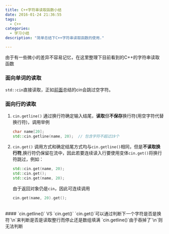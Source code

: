 ```yaml
---
title: C++字符串读取函数小结
date: 2016-01-24 21:36:55
tags:
  - C++
categories:
  - 学习小结
description: "简单总结下C++字符串读取函数的使用."

---
```


由于有一些微小的差异不容易记忆，在这里整理下目前看到的C++的字符串读取函数

<!-- more -->

### 面向单词的读取
`std::cin`直接读取，正如[前面](/2016/01/23/C-C-字符读取总结/)总结的cin会跳过空字符。

### 面向行的读取
1. `cin.getline()`
    通过换行符确定输入结尾，**读取**但**不保存**换行符(用空字符代替换行符)，调用举例
    ``` Cpp
    char name[20];
    std::cin.getline(name, 20);  // 包含字符不超过19个
    ```

2. `cin.get()`
    调用方式和确定结尾方式均与`cin.getline()`相同，但是**不读取换行符**,换行符仍保留在流中，因此若要连续读入行要使用变体`cin.get()`将换行符跳过，例如：
    ``` Cpp
    std::cin.get(name, 20);
    std::cin.get();
    std::cin.get(name, 20);
    ```
    由于返回对象仍是`cin`，因此可连续调用
    ``` Cpp
    cin.get(name, 20).get();
    ```

<br>
#### `cin.getline()` VS `cin.get()`
`cin.get()`可以通过判断下一个字符是否是换符`\n`来判断是否是读取整行而停止还是数组填满
`cin.getline()`由于吞掉了`\n`则无法判断

